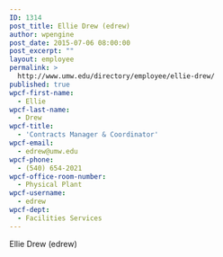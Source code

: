 ```yaml
---
ID: 1314
post_title: Ellie Drew (edrew)
author: wpengine
post_date: 2015-07-06 08:00:00
post_excerpt: ""
layout: employee
permalink: >
  http://www.umw.edu/directory/employee/ellie-drew/
published: true
wpcf-first-name:
  - Ellie
wpcf-last-name:
  - Drew
wpcf-title:
  - 'Contracts Manager & Coordinator'
wpcf-email:
  - edrew@umw.edu
wpcf-phone:
  - (540) 654-2021
wpcf-office-room-number:
  - Physical Plant
wpcf-username:
  - edrew
wpcf-dept:
  - Facilities Services
---
```

Ellie Drew (edrew)